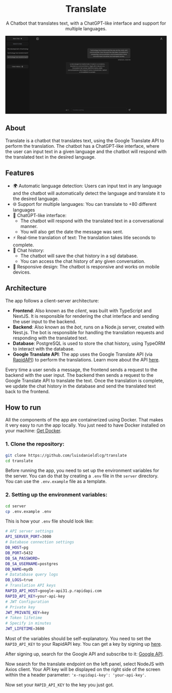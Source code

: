 <h1 align="center">Translate</h1>
<p align="center">
A Chatbot that translates text, with a ChatGPT-like interface and support for multiple languages.
</p>

![demo](docs/demo.png)

## About

Translate is a chatbot that translates text, using the Google Translate API to perform the translation. The chatbot has a ChatGPT-like interface, where the user can input text in a given language and the chatbot will respond with the translated text in the desired language.

## Features

- 🌍 Automatic language detection: Users can input text in any language and the chatbot will automatically detect the language and translate it to the desired language.
- 🌐 Support for multiple languages: You can translate to +80 different languages
- 🤖 ChatGPT-like interface:
  - The chatbot will respond with the translated text in a conversational manner.
  - You will also get the date the message was sent.
- ⚡ Real-time translation of text: The translation takes litle seconds to complete.
- 📜 Chat history:
  - The chatbot will save the chat history in a sql database.
  - You can access the chat history of any given conversation.
- 📱 Responsive design: The chatbot is responsive and works on mobile devices.

## Architecture

The app follows a client-server architecture:

- **Frontend**: Also known as the _client_, was built with TypeScript and NextJS. It is responsible for rendering the chat interface and sending the user input to the backend.
- **Backend**: Also known as the _bot_, runs on a Node.js server, created with Nest.js. The bot is responsible for handling the translation requests and responding with the translated text.
- **Database**: PostgreSQL is used to store the chat history, using TypeORM to interact with the database.
- **Google Translate API**: The app uses the Google Translate API (via [RapidAPI](https://rapidapi.com/hub)) to perform the translations. Learn more about the API [here](https://cloud.google.com/translate?hl=en).

Every time a user sends a message, the frontend sends a request to the backend with the user input. The backend then sends a request to the Google Translate API to translate the text. Once the translation is complete, we update the chat history in the database and send the translated text back to the frontend.

## How to run

All the components of the app are containerized using Docker. That makes it very easy to run the app locally. You just need to have Docker installed on your machine: [Get Docker](https://docs.docker.com/engine/install/).

### 1. Clone the repository:

```bash
git clone https://github.com/luisdanieldlcg/translate
cd translate
```

Before running the app, you need to set up the environment variables for the server. You can do that by creating a `.env` file in the `server` directory. You can use the `.env.example` file as a template.

### 2. Setting up the environment variables:

```bash
cd server
cp .env.example .env
```

This is how your `.env` file should look like:

```bash
# API server settings
API_SERVER_PORT=3000
# Database connection settings
DB_HOST=pg
DB_PORT=5432
DB_SA_PASSWORD=
DB_SA_USERNAME=postgres
DB_NAME=mydb
# Datatabase query logs
DB_LOGS=true
# Translation API keys
RAPID_API_HOST=google-api31.p.rapidapi.com
RAPID_API_KEY=your-api-key
# JWT Configuration
# Private key
JWT_PRIVATE_KEY=key
# Token lifetime
# Specify in minutes
JWT_LIFETIME=3600
```

Most of the variables should be self-explanatory.
You need to set the `RAPID_API_KEY` to your RapidAPI key. You can get a key by signing up [here](https://rapidapi.com/).

After signing up, search for the Google API and subscribe to it: [Google API](https://rapidapi.com/rphrp1985/api/google-api31).

Now search for the translate endpoint on the left panel, select NodeJS with Axios client.
Your API key will be displayed on the right side of the screen within the a header parameter: `'x-rapidapi-key': 'your-api-key'`.

Now set your `RAPID_API_KEY` to the key you just got.

